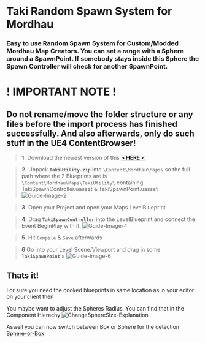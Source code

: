 # Taki Random Spawn System for Mordhau
### Easy to use Random Spawn System for Custom/Modded Mordhau Map Creators. You can set a range with a Sphere around a SpawnPoint. If somebody stays inside this Sphere the Spawn Controller will check for another SpawnPoint.

# ! IMPORTANT NOTE !
## Do not rename/move the folder structure or any files before the import process has finished successfully. And also afterwards, only do such stuff in the UE4 ContentBrowser!




> **1.** Download the newest version of this [**\> HERE <**](https://github.com/WaGi-Coding/TakiRandomSpawnForMordhau/releases)


> **2.** Unpack **`TakiUtility.zip`** into `\Content\Mordhau\Maps\` so the full path where the 2 Blueprints are is `\Content\Mordhau\Maps\TakiUtility\` containing TakiSpawnController.uasset & TakiSpawnPoint.uasset
![Guide-Image-2](https://i.imgur.com/FJ45KYl.jpg)

> **3.** Open your Project and open your Maps LevelBlueprint

> **4.** Drag **`TakiSpawnController`** into the LevelBlueprint and connect the Event BeginPlay with it.
![Guide-Image-4](https://i.imgur.com/4zMmaBM.jpg)

> **5.** Hit `Compile` & `Save` afterwards

> **6** Go into your Level Scene/Viewport and drag in some **`TakiSpawnPoint`**'s
![Guide-Image-6](https://i.imgur.com/vOCSpNQ.jpg)

## Thats it!

For sure you need the cooked blueprints in same location as in your editor on your client then

You maybe want to adjust the Spheres Radius.
You can find that in the Component Hierachy
![ChangeSphereSize-Explanation](https://i.imgur.com/N9shS0T.jpg)

Aswell you can now switch between Box or Sphere for the detection
[Sphere-or-Box](https://i.imgur.com/yu1xCrg.jpg)
